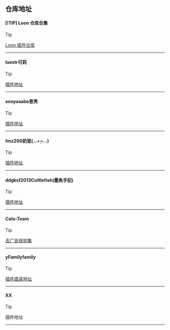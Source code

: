 仓库地址
------
####  [!TIP] Loon 仓库合集
> [!TIP]
> [Loon 插件仓库](https://loon-plugin.vercel.app/)
------
#### luestr可莉
> [!TIP]
> [插件地址](https://github.com/luestr/ProxyResource/blob/main/README.md#%E6%8F%92%E4%BB%B6%E5%88%97%E8%A1%A8)
------
#### sooyaaabo恩秀
> [!TIP]
> [插件地址](https://github.com/sooyaaabo/Loon?tab=readme-ov-file#%E6%8F%92%E4%BB%B6%E5%88%97%E8%A1%A8)
------
#### fmz200奶思(⸝⸝•‧̫•⸝⸝)
> [!TIP]
> [插件地址](https://github.com/fmz200/wool_scripts?tab=readme-ov-file#2%EF%B8%8F%E2%83%A3-loon%E9%85%8D%E7%BD%AE)
------
#### ddgksf2013Cuttlefish(墨魚手記)
> [!TIP]
> [插件地址](https://github.com/ddgksf2013/ddgksf2013)
------
#### Cats-Team
> [!TIP]
> [去广告规则集](https://github.com/Cats-Team/AdRules)
------
#### yFamilyfamily
> [!TIP]
> [插件直装地址](https://whatshub.top/loon)
------
#### XX
> [!TIP]
> 插件地址
------
